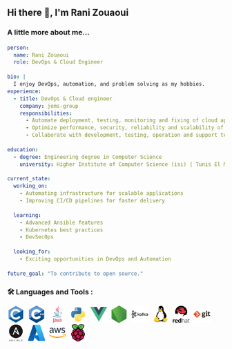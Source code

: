 ## Hi there 👋, I'm Rani Zouaoui
### A little more about me...
```yaml
person:
  name: Rani Zouaoui
  role: DevOps & Cloud Engineer

bio: |
  I enjoy DevOps, automation, and problem solving as my hobbies.
experience:
  - title: DevOps & Cloud engineer
    company: jems-group
    responsibilities:
      - Automate deployment, testing, monitoring and fixing of cloud applications
      - Optimize performance, security, reliability and scalability of cloud applications
      - Collaborate with development, testing, operation and support teams

education:
  - degree: Engineering degree in Computer Science
    university: Higher Institute of Computer Science (isi) | Tunis El Manar University

current_state:
  working_on:
    - Automating infrastructure for scalable applications
    - Improving CI/CD pipelines for faster delivery

  learning:
    - Advanced Ansible features
    - Kubernetes best practices
    - DevSecOps

  looking_for: 
    - Exciting opportunities in DevOps and Automation

future_goal: "To contribute to open source."
```
### :hammer_and_wrench: Languages and Tools :

<div>
  <img src="https://github.com/devicons/devicon/blob/master/icons/c/c-original.svg"  title="c" alt="CSS" width="40" height="40"/>&nbsp;
  <img src="https://github.com/devicons/devicon/blob/master/icons/cplusplus/cplusplus-original.svg" title="cplusplus" alt="HTML" width="40" height="40"/>&nbsp;
  <img src="https://github.com/devicons/devicon/blob/master/icons/java/java-original-wordmark.svg" title="Java" alt="Java" width="40" height="40"/>&nbsp;
  <img src="https://github.com/devicons/devicon/blob/master/icons/python/python-original.svg" title="Python" alt="AWS" width="40" height="40"/>&nbsp;
  <img src="https://github.com/devicons/devicon/blob/master/icons/vuejs/vuejs-original.svg" title="vuejs" alt="React" width="40" height="40"/>&nbsp;
  <img src="https://github.com/devicons/devicon/blob/master/icons/nodejs/nodejs-original.svg" title="vuejs" alt="React" width="40" height="40"/>&nbsp;
  <img src="https://github.com/devicons/devicon/blob/master/icons/apachekafka/apachekafka-original-wordmark.svg" title="kafka" **alt="Git" width="40" height="40"/>&nbsp;
  <img src="https://github.com/devicons/devicon/blob/master/icons/linux/linux-original.svg" title="Linux" **alt="Git" width="40" height="40"/>&nbsp;
  <img src="https://github.com/devicons/devicon/blob/master/icons/redhat/redhat-original-wordmark.svg" title="NodeJS" alt="NodeJS" width="40" height="40"/>&nbsp;
  <img src="https://github.com/devicons/devicon/blob/master/icons/git/git-original-wordmark.svg" title="Git" **alt="Git" width="40" height="40"/>&nbsp;
  <img src="https://github.com/devicons/devicon/blob/master/icons/ansible/ansible-original-wordmark.svg" title="ansible" **alt="Git" width="40" height="40"/>&nbsp;
  <img src="https://github.com/devicons/devicon/blob/master/icons/azure/azure-original.svg" title="azure" **alt="Git" width="40" height="40"/>&nbsp;
  <img src="https://github.com/devicons/devicon/blob/master/icons/amazonwebservices/amazonwebservices-original-wordmark.svg" title="kafka" **alt="Git" width="40" height="40&nbsp;
  <img src="https://github.com/devicons/devicon/blob/master/icons/kubernetes/kubernetes-plain-wordmark.svg" title="kafka" **alt="Git" width="40" height="40"/>&nbsp;
  <img src="https://github.com/devicons/devicon/blob/master/icons/raspberrypi/raspberrypi-original.svg" title="kafka" **alt="Git" width="40" height="40"/>&nbsp;
  
</div>
